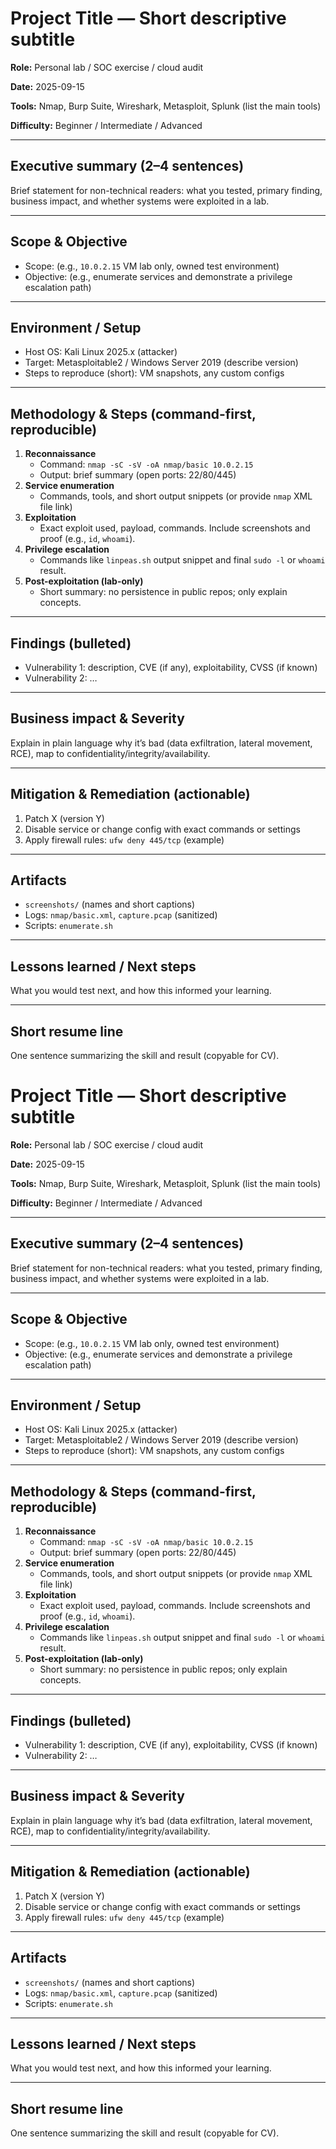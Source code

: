 # Project Title — Short descriptive subtitle

**Role:** Personal lab / SOC exercise / cloud audit

**Date:** 2025-09-15

**Tools:** Nmap, Burp Suite, Wireshark, Metasploit, Splunk (list the main tools)

**Difficulty:** Beginner / Intermediate / Advanced

---

## Executive summary (2–4 sentences)

Brief statement for non-technical readers: what you tested, primary finding, business impact, and whether systems were exploited in a lab.

---

## Scope & Objective

- Scope: (e.g., `10.0.2.15` VM lab only, owned test environment)
- Objective: (e.g., enumerate services and demonstrate a privilege escalation path)

---

## Environment / Setup

- Host OS: Kali Linux 2025.x (attacker)
- Target: Metasploitable2 / Windows Server 2019 (describe version)
- Steps to reproduce (short): VM snapshots, any custom configs

---

## Methodology & Steps (command-first, reproducible)

1. **Reconnaissance**
    - Command: `nmap -sC -sV -oA nmap/basic 10.0.2.15`
    - Output: brief summary (open ports: 22/80/445)
2. **Service enumeration**
    - Commands, tools, and short output snippets (or provide `nmap` XML file link)
3. **Exploitation**
    - Exact exploit used, payload, commands. Include screenshots and proof (e.g., `id`, `whoami`).
4. **Privilege escalation**
    - Commands like `linpeas.sh` output snippet and final `sudo -l` or `whoami` result.
5. **Post-exploitation (lab-only)**
    - Short summary: no persistence in public repos; only explain concepts.

---

## Findings (bulleted)

- Vulnerability 1: description, CVE (if any), exploitability, CVSS (if known)
- Vulnerability 2: …

---

## Business impact & Severity

Explain in plain language why it’s bad (data exfiltration, lateral movement, RCE), map to confidentiality/integrity/availability.

---

## Mitigation & Remediation (actionable)

1. Patch X (version Y)
2. Disable service or change config with exact commands or settings
3. Apply firewall rules: `ufw deny 445/tcp` (example)

---

## Artifacts

- `screenshots/` (names and short captions)
- Logs: `nmap/basic.xml`, `capture.pcap` (sanitized)
- Scripts: `enumerate.sh`

---

## Lessons learned / Next steps

What you would test next, and how this informed your learning.

---

## Short resume line

One sentence summarizing the skill and result (copyable for CV).

# Project Title — Short descriptive subtitle

**Role:** Personal lab / SOC exercise / cloud audit

**Date:** 2025-09-15

**Tools:** Nmap, Burp Suite, Wireshark, Metasploit, Splunk (list the main tools)

**Difficulty:** Beginner / Intermediate / Advanced

---

## Executive summary (2–4 sentences)

Brief statement for non-technical readers: what you tested, primary finding, business impact, and whether systems were exploited in a lab.

---

## Scope & Objective

- Scope: (e.g., `10.0.2.15` VM lab only, owned test environment)
- Objective: (e.g., enumerate services and demonstrate a privilege escalation path)

---

## Environment / Setup

- Host OS: Kali Linux 2025.x (attacker)
- Target: Metasploitable2 / Windows Server 2019 (describe version)
- Steps to reproduce (short): VM snapshots, any custom configs

---

## Methodology & Steps (command-first, reproducible)

1. **Reconnaissance**
    - Command: `nmap -sC -sV -oA nmap/basic 10.0.2.15`
    - Output: brief summary (open ports: 22/80/445)
2. **Service enumeration**
    - Commands, tools, and short output snippets (or provide `nmap` XML file link)
3. **Exploitation**
    - Exact exploit used, payload, commands. Include screenshots and proof (e.g., `id`, `whoami`).
4. **Privilege escalation**
    - Commands like `linpeas.sh` output snippet and final `sudo -l` or `whoami` result.
5. **Post-exploitation (lab-only)**
    - Short summary: no persistence in public repos; only explain concepts.

---

## Findings (bulleted)

- Vulnerability 1: description, CVE (if any), exploitability, CVSS (if known)
- Vulnerability 2: …

---

## Business impact & Severity

Explain in plain language why it’s bad (data exfiltration, lateral movement, RCE), map to confidentiality/integrity/availability.

---

## Mitigation & Remediation (actionable)

1. Patch X (version Y)
2. Disable service or change config with exact commands or settings
3. Apply firewall rules: `ufw deny 445/tcp` (example)

---

## Artifacts

- `screenshots/` (names and short captions)
- Logs: `nmap/basic.xml`, `capture.pcap` (sanitized)
- Scripts: `enumerate.sh`

---

## Lessons learned / Next steps

What you would test next, and how this informed your learning.

---

## Short resume line

One sentence summarizing the skill and result (copyable for CV).

